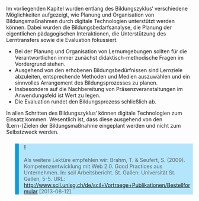 <!-- filename: 06_Zentrale_Erkenntnisse.md -->
<!-- title: Zentrale Erkenntnisse -->

Im vorliegenden Kapitel wurden entlang des Bildungszyklus‘ verschiedene Möglichkeiten aufgezeigt, wie Planung und Organisation von Bildungsmaßnahmen durch digitale Technologien unterstützt werden können. Dabei wurden die Bildungsbedarfsanalyse, die Planung der eigentlichen pädagogischen Interaktionen, die Unterstützung des Lerntransfers sowie die Evaluation fokussiert.

- Bei der Planung und Organisation von Lernumgebungen sollten für die Verantwortlichen immer zunächst didaktisch-methodische Fragen im Vordergrund stehen.
- Ausgehend von den erhobenen Bildungsbedürfnissen sind Lernziele abzuleiten, entsprechende Methoden und Medien auszuwählen und ein sinnvolles Arrangement des Bildungsprozesses zu planen.
- Insbesondere auf die Nachbereitung von Präsenzveranstaltungen im Anwendungsfeld ist Wert zu legen.
- Die Evaluation rundet den Bildungsprozess schließlich ab.

In allen Schritten des Bildungszyklus‘ können digitale Technologien zum Einsatz kommen. Wesentlich ist, dass diese ausgehend von den (Lern-)Zielen der Bildungsmaßnahme eingeplant werden und nicht zum Selbstzweck werden.

<blockquote style="background: #B3E5FC; border-left: 10px solid #039BE5">

### !

Als weitere Lektüre empfehlen wir: Brahm, T. &amp; Seufert, S. (2009). Kompetenzentwicklung mit Web 2.0. Good Practices aus Unternehmen. In: scil Arbeitsbericht. St. Gallen: Universität St. Gallen, 5-5. URL: http://www.scil.unisg.ch/de/scil+Vortraege+Publikationen/Bestellformular \[2013-08-12].

</blockquote>
